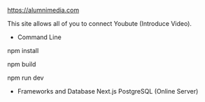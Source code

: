 https://alumnimedia.com

This site allows all of you to connect Youbute (Introduce Video).


- Command Line 

npm install

npm build

npm run dev


- Frameworks and Database
Next.js
PostgreSQL (Online Server)
